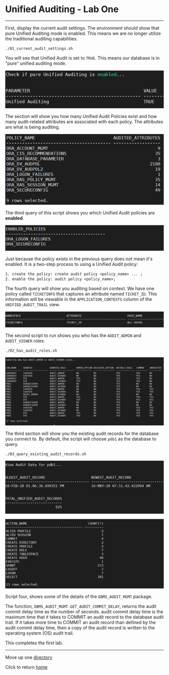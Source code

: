 # Unified Auditing - Lab One

---


First, display the current audit settings.  The environment should show that pure Unified Auditing mode is enabled. This means we are no longer utilize the traditional auditing capabilities. 

    ./01_current_audit_settings.sh

You will see that Unified Audit is set to `TRUE`. This means our database is in "pure" unified auditing mode. 

![](images/pure_unified.png)

The section will show you how many Unified Audit Policies exist and how many audit-related attributes are associated with each policy. The attributes are what is being auditing. 

![](images/all_unified_policies.png)

The third query of this script shows you which Unified Audit policies are **enabled**. 

![](images/enabled_ua_policies.png)

Just because the policy exists in the previous query does not mean it's enabled. It is a two-step process to using a Unified Audit policy:  

    1. create the policy: create audit policy <policy_name> ... ;
    2. enable the policy: audit policy <policy_name>;

The fourth query will show you auditing based on context. We have one policy called `TICKETINFO` that captures an attribute named `TICKET_ID`. This information will be viewable in the `APPLICATION_CONTEXTS` column of the `UNIFIED_AUDIT_TRAIL` view.

![](images/context_auditing.png)

The second script to run shows you who has the `AUDIT_ADMIN` and `AUDIT_VIEWER` roles. 

    ./02_has_audit_roles.sh

![](images/users_w_audit_roles.png)

The third section will show you the existing audit records for the database you connect to. By default, the script will choose `pdb1` as the database to query.

    ./03_query_existing_audit_records.sh

![](images/pdb1_audit_records.png)

![](images/records_by_action.png)

Script four, shows some of the details of the `DBMS_AUDIT_MGMT` package. 

The function, `DBMS_AUDIT_MGMT.GET_AUDIT_COMMIT_DELAY`, returns the audit commit delay time as the number of seconds. audit commit delay time is the maximum time that it takes to COMMIT an audit record to the database audit trail. If it takes more time to COMMIT an audit record than defined by the audit commit delay time, then a copy of the audit record is written to the operating system (OS) audit trail.





This completes the first lab.



---

Move up one [directory](../README.md)

Click to return [home](/README.md)


